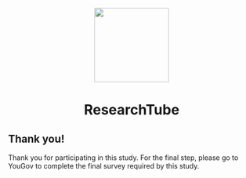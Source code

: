 <p align="center">
	<img src="../img/logo.png" width="152" />
</p>
<h1 align="center">
    ResearchTube
</h1>

## Thank you!
Thank you for participating in this study. For the final step, please go to YouGov to complete the final survey required by this study.
